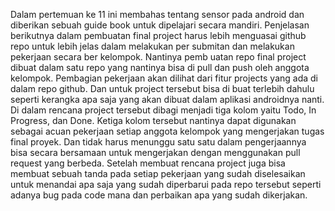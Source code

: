 Dalam pertemuan ke 11 ini membahas tentang sensor pada android dan diberikan sebuah guide book untuk dipelajari secara mandiri. Penjelasan berikutnya dalam pembuatan final project harus lebih menguasai github repo untuk lebih jelas dalam melakukan per submitan dan melakukan pekerjaan secara ber kelompok. Nantinya pemb uatan repo final project dibuat dalam satu repo yang nantinya bisa di pull dan push oleh anggota kelompok. Pembagian pekerjaan akan dilihat dari fitur projects yang ada di dalam repo github. Dan untuk project tersebut bisa di buat terlebih dahulu seperti kerangka apa saja yang akan dibuat dalam aplikasi androidnya nanti. Di dalam rencana project tersebut dibagi menjadi tiga kolom yaitu Todo, In Progress, dan Done. Ketiga kolom tersebut nantinya dapat digunakan sebagai acuan pekerjaan setiap anggota kelompok yang mengerjakan tugas final proyek. Dan tidak harus menunggu satu satu dalam pengerjaannya bisa secara bersamaan untuk mengerjakan dengan menggunakan pull request yang berbeda. Setelah membuat rencana project juga bisa membuat sebuah tanda pada setiap pekerjaan yang sudah diselesaikan untuk menandai apa saja yang sudah diperbarui pada repo tersebut seperti adanya bug pada code mana dan perbaikan apa yang sudah dikerjakan.